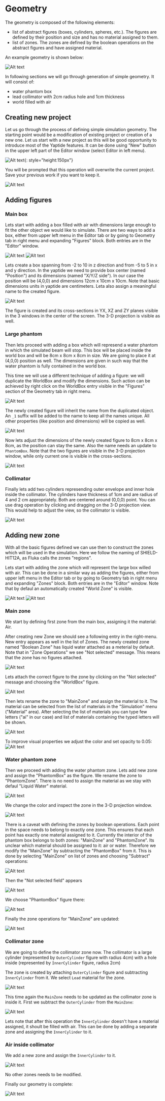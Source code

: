 # Geometry

The geometry is composed of the following elements:

  * list of abstract figures (boxes, cylinders, spheres, etc.). The figures are defined by their position and size and has no material assigned to them.
  * list of zones. The zones are defined by the boolean operations on the abstract figures and have assigned material.

An example geometry is shown below:

![Alt text](assets/geometry/geometry_example1.png)

In following sections we will go through generation of simple geometry. It will consist of:

  * water phantom box
  * lead collimator with 2cm radius hole and 1cm thickness
  * world filled with air


## Creating new project

Let us go through the process of defining simple simulation geometry.
The starting point would be a modification of existing project or creation of a new one.
Let us start with a new project as this will be good opportunity to introduce most of the Yaptide features.
It can be done using "New" button in the upper left part of the Editor window (select Editor in left menu).

![Alt text](assets/geometry/image.png){: style="height:150px"}

You will be prompted that this operation will overwrite the current project. Save your previous work if you want to keep it.

![Alt text](assets/geometry/image-1.png)

## Adding figures

### Main box

Lets start with adding a box filled with air with dimensions large enough to fit the other object we would like to simulate.
There are two ways to add a box, either from upper left menu in the Editor tab or by going to Geometry tab in right menu and expanding "Figures" block. Both entries are in the "Editor" window.

![Alt text](assets/geometry/image-2.png)
![Alt text](assets/geometry/image-3.png)

Lets create a box spanning from -2 to 10 in z direction and from -5 to 5 in x and y direction.
In the yaptide we need to provide box center (named "Position") and its dimensions (named "X/Y/Z side").
In our case the position will be (4,0,0)  and dimensions 12cm x 10cm x 10cm.
Note that basic dimensions units in yaptide are centimeters.
Leta also assign a meaningful name to the created figure.

![Alt text](assets/geometry/image-4.png)

The figure is created and its cross-sections in YX, XZ and ZY planes visible in the 3 windows in the center of the screen. 
The 3-D projection is visible as well.

### Large phantom 

Then lets proceed with adding a box which will represend a water phantom in which the simulated beam will stop.
This box will be placed inside the world box and will be 8cm x 8cm x 8cm in size.
We are going to place it at (4,0,0) position as well.
The dimensions are given in such way that the water phantom is fully contained in the world box.

This time we will use a different technique of adding a figure: we will duplicate the WorldBox and modify the dimensions.
Such action can be achieved by right click on the WorldBox entry visible in the "Figures" section of the Geometry tab in right menu.

![Alt text](assets/geometry/image-5.png)

The newly created figure will inherit the name from the duplicated object. An `_1` suffix will be added to the name to keep all the names unique.
All other properties (like position and dimensions) will be copied as well.

![Alt text](assets/geometry/image-6.png)

Now lets adjust the dimensions of the newly created figure to 8cm x 8cm x 8cm, as the position can stay the same.
Also the name needs an update to `PhantomBox`.
Note that the two figures are visible in the 3-D projection window, while only current one is visible in the cross-sections.

![Alt text](assets/geometry/image-7.png)

### Collimator

Finally lets add two cylinders represending outer envelope and inner hole inside the collimator.
The cylinders have thickness of 1cm and are radius of 4 and 2 cm appropriately.
Both are centered around (0,0,0) point.
You can use drag operation by clicking and dragging on the 3-D projection view. This would help to adjust the view, so the collimator is visible.

![Alt text](assets/geometry/image-8.png)

## Adding new zone

With all the basic figures defined we can use then to construct the zones which will be used in the simulation.
Here we follow the naming of SHIELD-HIT12A, as Fluka calls the zones "regions".

Lets start with adding the zone which will represent the large box willed with air.
This can be done in a similar way as adding the figures, either from upper left menu in the Editor tab or by going to Geometry tab in right menu and expanding "Zones" block. Both entries are in the "Editor" window.
Note that by defaul an automatically created "World Zone" is visible.

![Alt text](assets/geometry/image-9.png)
![Alt text](assets/geometry/image-10.png)

### Main zone

We start by defining first zone from the main box, assigning it the material: Air.

After creating new Zone we should see a following entry in the right-menu.
New entry appears as well in the list of Zones.
The newly created zone named "Boolean Zone" has liquid water attached as a meterial by default.
Note that in "Zone Operations" we see "Not selected" message. This means that the zone has no figures attached.

![Alt text](assets/geometry/image-11.png)

Lets attach the correct figure to the zone by clicking on the "Not selected" message and choosing the "WorldBox" figure.

![Alt text](assets/geometry/image-12.png)

Then lets rename the zone to "MainZone" and assign the material to it.
The material can be selected from the list of materials in the "Simulation" menu ("Material" area).
After selecting the list of materials you can type few letters ("ai" in our case) and list of materials containing the typed letters will be shown.

![Alt text](assets/geometry/image-13.png)

To improve visual properties we adjust the color and set opacity to 0.05:
![Alt text](assets/geometry/image-14.png)

### Water phantom zone

Then we proceed with adding the water phantom zone. Lets add new zone and assign the "PhantomBox" as the figure.
We rename the zone to "PhantomZone". There is no need to assign the material as we stay with defaul "Liquid Water" material.

![Alt text](assets/geometry/image-15.png)

We change the color and inspect the zone in the 3-D projection window.

![Alt text](assets/geometry/image-16.png)

There is a caveat with defining the zones by boolean operations. Each point in the space needs to belong to exactly one zone.
This ensures that each point has exactly one material assigned to it.
Currently the interior of the phantom box belongs to both zones: "MainZone" and "PhantomZone". Its unclear which material should be assigned to it: air or water.
Therefore we modify the "MainZone" by subtracting the "PhantomBox" from it.
This is done by selecting "MainZone" on list of zones and choosing "Subtract" operations:

![Alt text](assets/geometry/image-17.png)

Then the "Not selected field" appears

![Alt text](assets/geometry/image-18.png)

We choose "PhantomBox" figure there:

![Alt text](assets/geometry/image-19.png)

Finally the zone operations for "MainZone" are updated:

![Alt text](assets/geometry/image-20.png)

### Collimator zone

We are going to define the collimator zone now.
The collimator is a large cylinder (represented by `OuterCylinder` figure with radius 4cm) with a hole inside (represented by `InnerCylinder` figure, radius 2cm)

The zone is created by attaching `OuterCylinder` figure and subtracting `InnerCylinder` from it.
We select `Lead` material for the zone.

![Alt text](assets/geometry/image-21.png)

This time again the `MainZone` needs to be updated as the collimator zone is inside it.
First we subtract the `OuterCylinder` from the `MainZone`:

![Alt text](assets/geometry/image-22.png)

Lets note that after this operation the `InnerCylinder` doesn't have a material assigned, it shoult be filled with air.
This can be done by adding a separate zone and assigning the `InnerCylinder` to it.

### Air inside collimator

We add a new zone and assign the `InnerCylinder` to it.

![Alt text](assets/geometry/image-23.png)

No other zones needs to be modified.

Finally our geometry is complete:

![Alt text](assets/geometry/image-24.png)